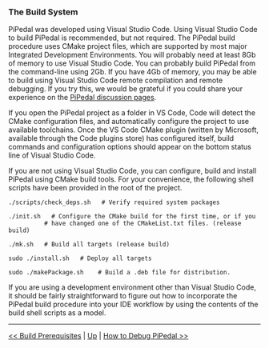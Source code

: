 ### The Build System

PiPedal was developed using Visual Studio Code. Using Visual Studio Code to build PiPedal is recommended, but not required. The PiPedal
build procedure uses CMake project files, which are supported by most major Integrated Development Environments. You will probably 
need at least 8Gb of memory to use Visual Studio Code. You can probably build PiPedal from the command-line using 2Gb. If you have 
4Gb of memory, you may be able to build using Visual Studio Code remote compilation and remote debugging. If you try this, we would 
be grateful if you could share your experience on the [PiPedal discussion pages](https://github.com/rerdavies/pipedal/discussions).
     
If you open the PiPedal project as a folder in VS Code, Code will 
detect the CMake configuration files, and automatically configure the project to use available toolchains. Once the VS Code CMake plugin (written by Microsoft,
available through the Code plugins store) has configured itself, build commands and configuration options should appear on the bottom status line of Visual Studio Code. 

If you are not using Visual Studio Code, you can configure, build and install PiPedal using CMake build tools. For your convenience,
the following shell scripts have been provided in the root of the project.

    ./scripts/check_deps.sh   # Verify required system packages

    ./init.sh   # Configure the CMake build for the first time, or if you
              # have changed one of the CMakeList.txt files. (release build)

    ./mk.sh   # Build all targets (release build)
    
    sudo ./install.sh   # Deploy all targets 
    
    sudo ./makePackage.sh    # Build a .deb file for distribution.
    
If you are using a development environment other than Visual Studio Code, it should be fairly straightforward to figure out how
to incorporate the PiPedal build procedure into your IDE workflow by using the contents of the build shell scripts as a model.

-----
[<< Build Prerequisites](BuildPrerequisites.md) | [Up](Documentation.md) | [How to Debug PiPedal >>](Debugging.md)